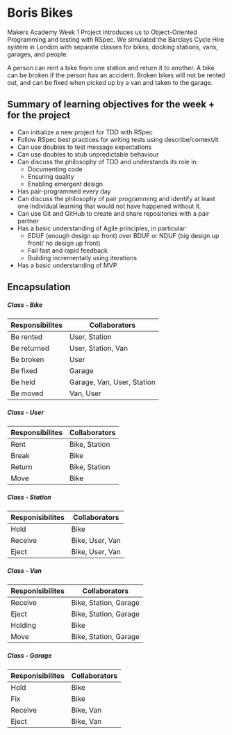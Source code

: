 Boris Bikes
====================
Makers Academy Week 1 Project introduces us to Object-Oriented Programming and testing with RSpec. We simulated the Barclays Cycle Hire system in London with separate classes for bikes, docking stations, vans, garages, and people.

A person can rent a bike from one station and return it to another. A bike can be broken if the person has an accident. Broken bikes will not be rented out, and can be fixed when picked up by a van and taken to the garage.

## Summary of learning objectives for the week + for the project

* Can initialize a new project for TDD with RSpec
* Follow RSpec best practices for writing tests using describe/context/it
* Can use doubles to test message expectations
* Can use doubles to stub unpredictable behaviour
* Can discuss the philosophy of TDD and understands its role in:
    * Documenting code
    * Ensuring quality
    * Enabling emergent design
* Has pair-programmed every day
* Can discuss the philosophy of pair programming and identify at least one individual learning that would not have happened without it.
* Can use Git and GitHub to create and share repositories with a pair partner
* Has a basic understanding of Agile principles, in particular:
    * EDUF (enough design up front) over BDUF or NDUF  (big design up front/ no design up front)
    * Fail fast and rapid feedback
    * Building incrementally using iterations
* Has a basic understanding of MVP

## Encapsulation

##### Class - Bike

Responsibilites             | Collaborators
----------------------------|------------------
Be rented                   | User, Station
Be returned                 | User, Station, Van
Be broken                   | User
Be fixed                    | Garage
Be held                     | Garage, Van, User, Station
Be moved                    | Van, User

##### Class - User

Responsibilites     | Collaborators
--------------------|------------------------
Rent                |  Bike, Station
Break               |  Bike
Return              |  Bike, Station
Move                |  Bike

##### Class - Station 

Responisibilites        |Collaborators
------------------------|------------------
Hold                    | Bike
Receive                 | Bike, User, Van
Eject                   | Bike, User, Van

##### Class - Van 

Responisibilites        |Collaborators
------------------------|------------------
Receive                 | Bike, Station, Garage
Eject                   | Bike, Station, Garage
Holding                 | Bike
Move                    | Bike, Station, Garage

##### Class - Garage 

Responisibilites        |Collaborators
------------------------|------------------
Hold                    | Bike
Fix                     | Bike
Receive                 | Bike, Van
Eject                   | Bike, Van
